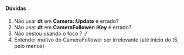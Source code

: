 #### Dúvidas


1. Não usar **dt** em **Camera::Update** é errado?
2. Não usar **dt** em **CameraFollower::Key** é errado?
3. Não oestou usando o foco ? :/
4. Entender motivo do CameraFollower ser irrelevante
(até início do t5, pelo menos)
